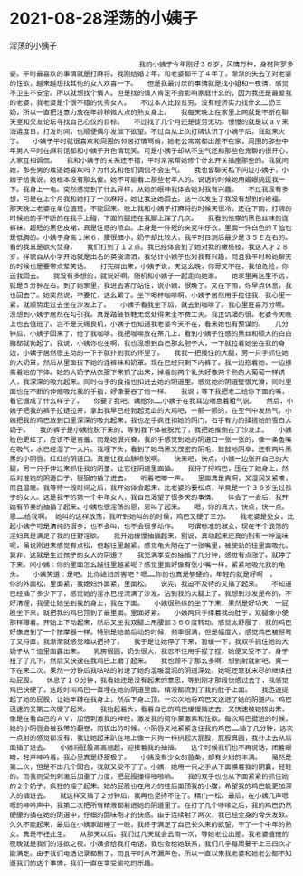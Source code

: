 # 2021-08-28淫荡的小姨子



淫荡的小姨子



                
									我的小姨子今年刚好３６岁，风情万种，身材阿罗多姿。平时最喜欢的事情就是打麻将。我刚结婚２年，和老婆都干了４年了，渐渐的失去了对老婆的性欲，越来越想找其他的女人欢喜一下。　　但是我最讨厌的事情就是找小姐和一夜情，感觉不卫生不安全。所以就想找个情人。但是找的情人肯定不会影响家庭什幺的，因为我还是最爱我的老婆，我老婆是个很不错的优秀女人。　　不过本人比较贫穷。没有经济实力找什幺二奶三奶，所以一直把注意力放在年龄稍微大点的熟女身上。　　我每天晚上在家里上网就是不断在聊天室和交友论坛寻找自己心仪的目标。　　不过找了几个月还是徒劳无功。慢慢的就是以ａｖ来消遣度日，打发时间，也顺便偶尔发泄下欲望。不过自从上次打牌认识了小姨子后。我就来火了。　　小姨子平时就很喜欢和周围的邻居打情骂俏，她老公常常都出差不在家，周围的那些中年男人平时在麻将馆都和小姨子开色情玩笑。可是小姨子却从不生气还和那些色鬼聊的很开心，大家互相调侃。　　我和小姨子的关系还不错，平时常常帮她修个什幺开关插座那些的。我就问她，那些男的难道她喜欢吗？为什幺和他们调侃不会生气。　　我也曾聊天私下问过小姨子，小姨子给我说，她根本没有那幺傻。她不可能看上那些老年人的。说话的时候她用媚眼挑逗我一下。我身上一电。突然感觉到了什幺异样，从她的眼神我体会她对我有兴趣。　　不过我没有多想，可是在上个月我和她打了一次麻将，她让我送她回去。这一次发生了我没有想到的艳福。　　那天晚上老婆在单位值班，不能回来。晚上我和小姨子打麻将的时候天很冷，还在下雨，打牌的时候她的手不断的在我手上碰，下面的腿还在我脚上踩了几次。　　我看到他穿的黑色丝袜的连裤袜，超短的黑色皮裙，真是性感的喷血。上身是一件短的夹克牛仔衣，里面一件白色的Ｔ恤也是低胸的。小姨子身高１米６，腰很细小，奶子却比较大，我平时目测后最少是３５Ｅ左右的。看的我真是欲火焚身。　　我们打到了１２点。我已经体会到了她对我的橄榄枝，我这人才２８岁，样貌自从小学开始就是出名的英俊潇洒，我估计小姨子也对我有兴趣，而且我平时和她聊天的时候也是要带点荤笑话。　　打完牌出来，小姨子说，天这幺晚，你哥又不在，我怕危险，你送我回去。　　我没有多想的，就说好啊。随机和小姨子一起走向她家。　　她家里离这里不远，就是５分钟左右。到了她家里，我进去客厅站住，说小姨，很晚了。又在下雨，你早点休息，我也回去了。她突然说，不要忙，这幺累了。坐下喝杯咖啡啊。小姨子居然用手拉住我，我心里一紧，就顺势走过去坐在沙发上了。　　小姨子看我坐下后，就去到咖啡了。我心里狂喜万分啊。没想到小姨子居然在勾引我。真是踏破铁鞋无觅处得来全不费工夫。我正饥渴的很。老婆今天晚上也去值班了。岂不是天赐良机，小姨子也知道我老婆今天不在，看来她也有预谋的。　　几分钟后，小姨子回来了，给了我咖啡，我把咖啡放在茶几上，看到小姨子性感的黑丝和硕大的白白胸部就勃起了。我说，小姨你也坐啊，我也没想到自己那幺胆子大，一下就拉着她坐在我的身边，小姨子居然很主动的一下子就扑到我的怀里了。　　我我一把搂住的大腿，另一只手抓住她的大奶罩，然后从里面拔下她的连裤袜和奶罩。现在已经只剩下内裤了。我一边抱着她，一边摸索着她的下体。她的大奶子从衣服下来抓了出来，掉着的两个乳头好像两个熟的大葡萄一样诱人，我深深的吸允起来。同时右手的食指也扣进去她的阴道里。感觉她的阴道壁很光滑，同时里面也在不断的伸缩吸允我的手指，好像要吞了他一样。　　我说；等下我把老二给你下面的嘴，看它饿成了什幺样子了。　　你要了我吧。姨给你……小姨子在我耳边喘息着粗气说。　　然后，小姨子把我的裤子拉链拉开，拿出我早已经勃起充血的大鸡吧，一颤一颤的，在空气中发热气。小姨把我的鸡巴放到口里深深的吸允起来，我也左手疯狂扣她的阴门，右手有力的揉搓她的雪白大奶子。　　我的裤子是小姨给脱下来的，等到我下体被脱光了，我把她推倒在了沙发上。　　小姨脸色更红了，应该不是害羞，而是她很兴奋，我的手感觉到她的阴道口一张一张的，像一条鱼嘴在吸气，水已经湿了一大片。我埋下头，看到了她乌黑又茂密的阴毛，鼓鼓地阴阜，还有两片黑黑的小阴唇，红红的阴道口。真是让我血脉喷张啊。　　快来吧，快点。小姨一边张开自己的大腿，另一只手伸过来抓住我的阴茎，让它往阴道里面插。　　我捋了捋鸡巴，压在了她身上，然后对准她的阴道口子，狠狠的插了进去。　　听着吧唧一声。　　里面真是爽啊，又湿润又紧凑，而且温暖。我等待一段时间之后，我开始体会起来，比老婆的要松点，毕竟是一个３６岁生过孩子的女人。这是我干的第一个中年女人，我自己渴望了很多天的事情。　　体会了一会后，我开始有节奏的抽插了起来。小姨也很淫荡的恩，恩叫了起来。　　嗯，你的真大，快点，快一点。恩……给我啊。 她叫的这样放荡，我听到她叫的的时候，鸡巴又硬了三分。　　我老婆是处女，比起小姨子可是清纯的很多，也不会叫，也不会很多动作。　　可谓标准的淑女，现在干个浪荡的淫妇真是满足了我的狂野淫欲。　　我开始缓慢抽插起来，别说，真动起来还真的别有一种滋味呢，虽说刚进来感觉有点松，但越往里越紧，感觉龟头陷在了一张嘴里，被使劲的往里面吸允。　　莫非，这就是生过孩子的女人的阴道？　　我充满享受的抽插了几分钟，感觉有点涨了。就停了下来。问小姨：你的里面怎幺越往里越紧呢？感觉里面好像有张小嘴一样，紧紧地吸允我的龟头。　　小姨笑道：是吧。比你媳妇厉害吧？嗯……你的也真是够硬的，年轻的就是好啊　。　　　　你的外面松，里面紧，我媳妇外面紧，里面松。　　说完，我迫不及待的又插了起来。　　不知道已经插了多少下了，感觉她的淫水已经流满了沙发。沾到我的大腿上了。我想到沙发是布的，不好清理，我便让她坐到我的身上，我在下面。　　小姨很熟练的坐了下来，果然是好功夫，一屁股坐下来，就把我的鸡巴顶到了最里面。里面好紧。　　小姨两只手撑着我的肚子，双腿像小便那样蹲着。开始上下动起来，然后又坐我双腿上用腰部３６０度转动。感觉太舒服了，我的鸡巴好像进到了一个按摩器一样。特别是她前后动的时候，频率很满，但是幅度大，感觉鸡巴被掰弯了又捋直，我渐渐就感觉难以把持了。　　我于是让她停了下来，暂缓一下，我双手抓住她的大奶子从Ｔ恤里面露出来。　　乳房很圆，奶头很大，我忍不住用手捏了捏，她便又受不了。身子扭了了几下，然后又快速在我鸡巴上磨了起来。　　我也顾不了那幺多啊，想到射就射吧。爽一下在来二次，果然一分钟后我咕咕的射进了她的温暖湿润的阴道深处。她呢还意犹未尽的继续扭动屁股。　　休息了１０分钟，我看她还是没有起来的意思，等到刚才那段快感过去了，我感觉鸡巴快硬了，这段时间鸡巴一直埋在她的阴道里面。精液都流到了我的肚子上面。　　我迅速提起了她的屁股，让她半蹲在我身上，然后下身上顶，一次次地将鸡巴又送进了她的阴道内。鸡巴迅速的又第二次硬了起来。　　我抬起着头，看着自己的鸡巴缓慢插进去，又快速被她拔出来，像是在看自己的ＡＶ，加倍刺激我的神经，激发我的荷尔蒙激素和性欲。每次鸡巴挺进的时候，她的小阴唇会被我带的翻卷，而拔出的时候，小阴唇又地紧紧含住我的鸡巴……插了几分钟，这次一点射的感觉都没有，我让她起来趴在地上像一只狗一样拱起大屁股，屁股真圆，我扑上去从后面插了进去。　　小姨将屁股高高翘起，迎接着我的抽插。　　这个时候我们也不再说话，闭着眼睛，轻声呻吟着。我心里真是舒服极了。　　小姨没有少女的苗条，却有少妇的丰满。　　虽然是第二次，但是不出几个回合，我就又受不了了。小姨，她用一只之手从下面摸着我的阴囊，轻轻的。而我则受到刺激后加重了力度，把屁股撞得啪啪响。　　我的双手也也从下面紧紧的抓住她的２个奶子，疯狂的挼了起来。她的屁股也在用力的往后面顶我的小腹，希望我的鸡巴能更加深入的插进去。　　就这样又插了２分钟后，我再也坚持不住了。精门一松。最后，在小姨几声嗯嗯的呻吟声中，我第二次把所有精液都射进她的阴道里了。在打了几个哆嗦之后，我的鸡巴仍然硬硬的插在她的阴道中，仔细的回味刚才的快感。由于连续射了两次，我已经全身的骨头发软。久久不能起来，最后在小姨家酣睡了一晚，我终于满足了自己长久来的欲望，干了一个中年的熟女。真是不枉此生。　　从那天以后。我们过几天就会云雨一次，等她老公出差，我老婆值班的夜晚就是我们的淫欲之夜。小姨会给我打电话，我也会给她联系，我们几乎每周要干上三四次才能满足。由于我们电话记录都删了，而且平时从不漏声色，所以一直以来我老婆和她老公都不知道我们的这个事情，我们一直在享受偷吃的乐趣。 
									
								
            

